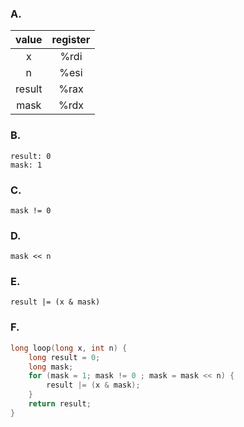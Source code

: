 ### A.

|value|register|
|:---:|:------:|
|x|%rdi|
|n|%esi|
|result|%rax|
|mask|%rdx|

### B.

```
result: 0
mask: 1
```

### C.

```
mask != 0
```

### D.

```
mask << n
```

### E.

```
result |= (x & mask)
```

### F.

```c
long loop(long x, int n) {
    long result = 0;
    long mask;
    for (mask = 1; mask != 0 ; mask = mask << n) {
        result |= (x & mask);
    }
    return result;
}
```
